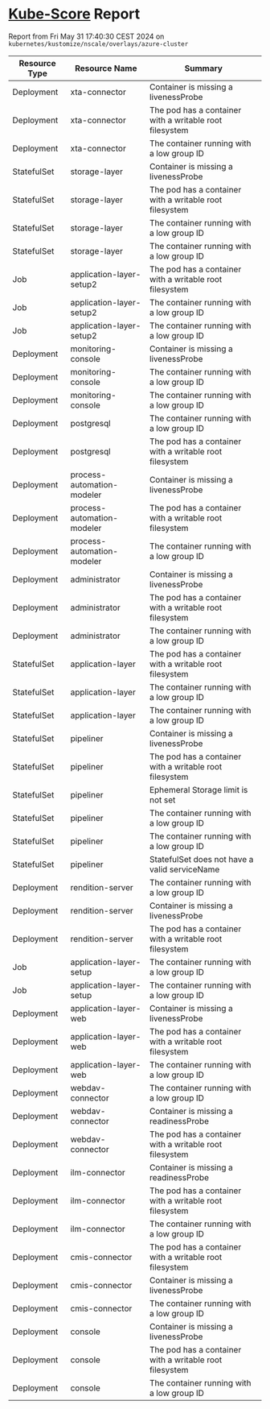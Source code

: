 # [Kube-Score](https://kube-score.com/) Report

Report from Fri May 31 17:40:30 CEST 2024 on `kubernetes/kustomize/nscale/overlays/azure-cluster`

| Resource Type | Resource Name | Summary |
| - | - | - |
| Deployment | xta-connector | Container is missing a livenessProbe |
| Deployment | xta-connector | The pod has a container with a writable root filesystem |
| Deployment | xta-connector | The container running with a low group ID |
| StatefulSet | storage-layer | Container is missing a livenessProbe |
| StatefulSet | storage-layer | The pod has a container with a writable root filesystem |
| StatefulSet | storage-layer | The container running with a low group ID |
| StatefulSet | storage-layer | The container running with a low group ID |
| Job | application-layer-setup2 | The pod has a container with a writable root filesystem |
| Job | application-layer-setup2 | The container running with a low group ID |
| Job | application-layer-setup2 | The container running with a low group ID |
| Deployment | monitoring-console | Container is missing a livenessProbe |
| Deployment | monitoring-console | The container running with a low group ID |
| Deployment | monitoring-console | The container running with a low group ID |
| Deployment | postgresql | The container running with a low group ID |
| Deployment | postgresql | The pod has a container with a writable root filesystem |
| Deployment | process-automation-modeler | Container is missing a livenessProbe |
| Deployment | process-automation-modeler | The pod has a container with a writable root filesystem |
| Deployment | process-automation-modeler | The container running with a low group ID |
| Deployment | administrator | Container is missing a livenessProbe |
| Deployment | administrator | The pod has a container with a writable root filesystem |
| Deployment | administrator | The container running with a low group ID |
| StatefulSet | application-layer | The pod has a container with a writable root filesystem |
| StatefulSet | application-layer | The container running with a low group ID |
| StatefulSet | application-layer | The container running with a low group ID |
| StatefulSet | pipeliner | Container is missing a livenessProbe |
| StatefulSet | pipeliner | The pod has a container with a writable root filesystem |
| StatefulSet | pipeliner | Ephemeral Storage limit is not set |
| StatefulSet | pipeliner | The container running with a low group ID |
| StatefulSet | pipeliner | The container running with a low group ID |
| StatefulSet | pipeliner | StatefulSet does not have a valid serviceName |
| Deployment | rendition-server | The container running with a low group ID |
| Deployment | rendition-server | Container is missing a livenessProbe |
| Deployment | rendition-server | The pod has a container with a writable root filesystem |
| Job | application-layer-setup | The container running with a low group ID |
| Job | application-layer-setup | The container running with a low group ID |
| Deployment | application-layer-web | Container is missing a livenessProbe |
| Deployment | application-layer-web | The pod has a container with a writable root filesystem |
| Deployment | application-layer-web | The container running with a low group ID |
| Deployment | webdav-connector | The container running with a low group ID |
| Deployment | webdav-connector | Container is missing a readinessProbe |
| Deployment | webdav-connector | The pod has a container with a writable root filesystem |
| Deployment | ilm-connector | Container is missing a readinessProbe |
| Deployment | ilm-connector | The pod has a container with a writable root filesystem |
| Deployment | ilm-connector | The container running with a low group ID |
| Deployment | cmis-connector | The pod has a container with a writable root filesystem |
| Deployment | cmis-connector | Container is missing a livenessProbe |
| Deployment | cmis-connector | The container running with a low group ID |
| Deployment | console | Container is missing a livenessProbe |
| Deployment | console | The pod has a container with a writable root filesystem |
| Deployment | console | The container running with a low group ID |
